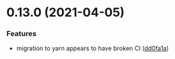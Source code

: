 # 0.13.0 (2021-04-05)


### Features

* migration to yarn appears to have broken CI ([dd0fa1a](https://github.com/Extream-SaaS/ex-sdk/commit/dd0fa1a3259137713e86a25574c4d11017be4385))



